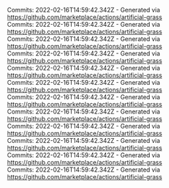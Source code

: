 Commits: 2022-02-16T14:59:42.342Z - Generated via https://github.com/marketplace/actions/artificial-grass
<br>
Commits: 2022-02-16T14:59:42.342Z - Generated via https://github.com/marketplace/actions/artificial-grass
<br>
Commits: 2022-02-16T14:59:42.342Z - Generated via https://github.com/marketplace/actions/artificial-grass
<br>
Commits: 2022-02-16T14:59:42.342Z - Generated via https://github.com/marketplace/actions/artificial-grass
<br>
Commits: 2022-02-16T14:59:42.342Z - Generated via https://github.com/marketplace/actions/artificial-grass
<br>
Commits: 2022-02-16T14:59:42.342Z - Generated via https://github.com/marketplace/actions/artificial-grass
<br>
Commits: 2022-02-16T14:59:42.342Z - Generated via https://github.com/marketplace/actions/artificial-grass
<br>
Commits: 2022-02-16T14:59:42.342Z - Generated via https://github.com/marketplace/actions/artificial-grass
<br>
Commits: 2022-02-16T14:59:42.342Z - Generated via https://github.com/marketplace/actions/artificial-grass
<br>
Commits: 2022-02-16T14:59:42.342Z - Generated via https://github.com/marketplace/actions/artificial-grass
<br>
Commits: 2022-02-16T14:59:42.342Z - Generated via https://github.com/marketplace/actions/artificial-grass
<br>
Commits: 2022-02-16T14:59:42.342Z - Generated via https://github.com/marketplace/actions/artificial-grass
<br>
